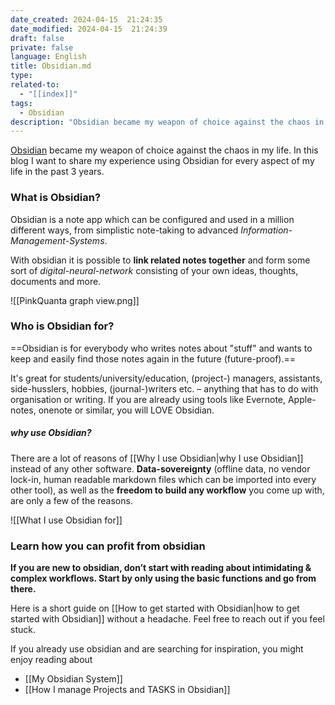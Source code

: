 ```yaml
---
date_created: 2024-04-15  21:24:35
date_modified: 2024-04-15  21:24:39
draft: false
private: false
language: English
title: Obsidian.md
type: 
related-to:
  - "[[index]]"
tags:
  - Obsidian
description: "Obsidian became my weapon of choice against the chaos in my life.."
---
```



[Obsidian](https://obsidian.md/) became my weapon of choice against the chaos in my life.
In this blog I want to share my experience using Obsidian for every aspect of my life in the past 3 years.


### What is Obsidian?

Obsidian is a note app which can be configured and used in a million different ways, from simplistic note-taking to advanced *Information-Management-Systems*. 

With obsidian it is possible to **link related notes together** and form some sort of *digital-neural-network* consisting of your own ideas, thoughts, documents and more.

![[PinkQuanta graph view.png]]

### Who is Obsidian for?
==Obsidian is for everybody who writes notes about "stuff" and wants to keep and easily find those notes again in the future (future-proof).==

It's great for students/university/education, (project-) managers, assistants, side-husslers, hobbies, (journal-)writers etc. – anything that has to do with organisation or writing. If you are already using tools like Evernote, Apple-notes, onenote or similar, you will LOVE Obsidian.

##### why use Obsidian?
There are a lot of reasons of [[Why I use Obsidian|why I use Obsidian]] instead of any other software. 
**Data-sovereignty** (offline data, no vendor lock-in, human readable markdown files which can be imported into every other tool), as well as the **freedom to build any workflow** you come up with, are only a few of the reasons.

![[What I use Obsidian for]]



### Learn how you can profit from obsidian

**If you are new to obsidian, don’t start with reading about intimidating & complex workflows. Start by only using the basic functions and go from there.**

Here is a short guide on [[How to get started with Obsidian|how to get started with Obsidian]] without a headache. Feel free to reach out if you feel stuck.

If you already use obsidian and are searching for inspiration, you might enjoy reading about 

- [[My Obsidian System]]
- [[How I manage Projects and TASKS in Obsidian]]



